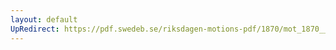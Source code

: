 ```yaml
---
layout: default
UpRedirect: https://pdf.swedeb.se/riksdagen-motions-pdf/1870/mot_1870__fk__00010.pdf
---
```

